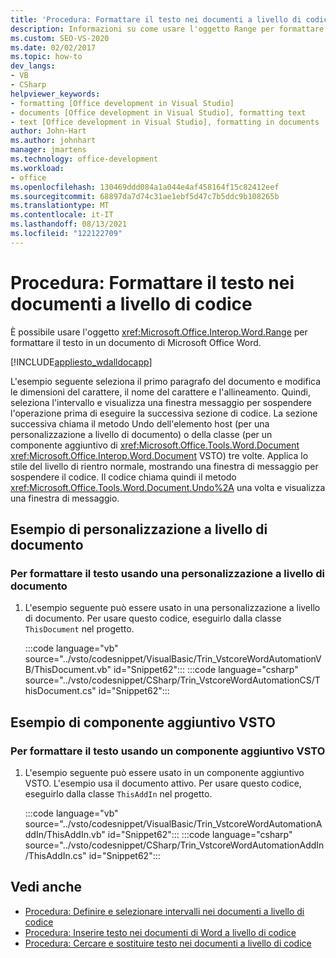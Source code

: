 ```yaml
---
title: 'Procedura: Formattare il testo nei documenti a livello di codice'
description: Informazioni su come usare l'oggetto Range per formattare a livello di codice il testo in Microsoft Word documento.
ms.custom: SEO-VS-2020
ms.date: 02/02/2017
ms.topic: how-to
dev_langs:
- VB
- CSharp
helpviewer_keywords:
- formatting [Office development in Visual Studio]
- documents [Office development in Visual Studio], formatting text
- text [Office development in Visual Studio], formatting in documents
author: John-Hart
ms.author: johnhart
manager: jmartens
ms.technology: office-development
ms.workload:
- office
ms.openlocfilehash: 130469ddd084a1a044e4af458164f15c82412eef
ms.sourcegitcommit: 68897da7d74c31ae1ebf5d47c7b5ddc9b108265b
ms.translationtype: MT
ms.contentlocale: it-IT
ms.lasthandoff: 08/13/2021
ms.locfileid: "122122709"
---
```

# <a name="how-to-programmatically-format-text-in-documents"></a>Procedura: Formattare il testo nei documenti a livello di codice
  È possibile usare l'oggetto <xref:Microsoft.Office.Interop.Word.Range> per formattare il testo in un documento di Microsoft Office Word.

 [!INCLUDE[appliesto_wdalldocapp](../vsto/includes/appliesto-wdalldocapp-md.md)]

 L'esempio seguente seleziona il primo paragrafo del documento e modifica le dimensioni del carattere, il nome del carattere e l'allineamento. Quindi, seleziona l'intervallo e visualizza una finestra messaggio per sospendere l'operazione prima di eseguire la successiva sezione di codice. La sezione successiva chiama il metodo Undo dell'elemento host (per una personalizzazione a livello di documento) o della classe (per un componente aggiuntivo di <xref:Microsoft.Office.Tools.Word.Document> <xref:Microsoft.Office.Interop.Word.Document> VSTO) tre volte. Applica lo stile del livello di rientro normale, mostrando una finestra di messaggio per sospendere il codice. Il codice chiama quindi il metodo <xref:Microsoft.Office.Tools.Word.Document.Undo%2A> una volta e visualizza una finestra di messaggio.

## <a name="document-level-customization-example"></a>Esempio di personalizzazione a livello di documento

### <a name="to-format-text-using-a-document-level-customization"></a>Per formattare il testo usando una personalizzazione a livello di documento

1. L'esempio seguente può essere usato in una personalizzazione a livello di documento. Per usare questo codice, eseguirlo dalla classe `ThisDocument` nel progetto.

     :::code language="vb" source="../vsto/codesnippet/VisualBasic/Trin_VstcoreWordAutomationVB/ThisDocument.vb" id="Snippet62":::
     :::code language="csharp" source="../vsto/codesnippet/CSharp/Trin_VstcoreWordAutomationCS/ThisDocument.cs" id="Snippet62":::

## <a name="vsto-add-in-example"></a>Esempio di componente aggiuntivo VSTO

### <a name="to-format-text-using-a-vsto-add-in"></a>Per formattare il testo usando un componente aggiuntivo VSTO

1. L'esempio seguente può essere usato in un componente aggiuntivo VSTO. L'esempio usa il documento attivo. Per usare questo codice, eseguirlo dalla classe `ThisAddIn` nel progetto.

     :::code language="vb" source="../vsto/codesnippet/VisualBasic/Trin_VstcoreWordAutomationAddIn/ThisAddIn.vb" id="Snippet62":::
     :::code language="csharp" source="../vsto/codesnippet/CSharp/Trin_VstcoreWordAutomationAddIn/ThisAddIn.cs" id="Snippet62":::

## <a name="see-also"></a>Vedi anche
- [Procedura: Definire e selezionare intervalli nei documenti a livello di codice](../vsto/how-to-programmatically-define-and-select-ranges-in-documents.md)
- [Procedura: Inserire testo nei documenti di Word a livello di codice](../vsto/how-to-programmatically-insert-text-into-word-documents.md)
- [Procedura: Cercare e sostituire testo nei documenti a livello di codice](../vsto/how-to-programmatically-search-for-and-replace-text-in-documents.md)
